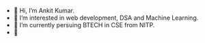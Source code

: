 - 👋 Hi, I’m Ankit Kumar.
- 👀 I’m interested in web development, DSA and Machine Learning.
- 🌱 I’m currently persuing BTECH in CSE from NITP.
- 💞️ 

<!---
Ankitkr2506/Ankitkr2506 is a ✨ special ✨ repository because its `README.md` (this file) appears on your GitHub profile.
You can click the Preview link to take a look at your changes.
--->
